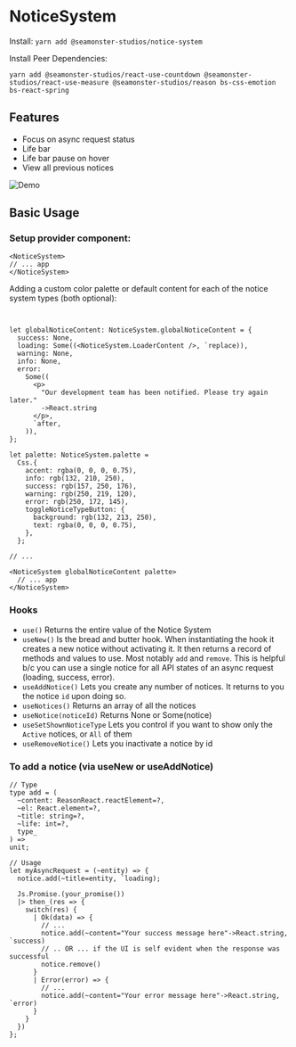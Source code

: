 # NoticeSystem

Install:
`yarn add @seamonster-studios/notice-system`

Install Peer Dependencies:

`yarn add @seamonster-studios/react-use-countdown @seamonster-studios/react-use-measure @seamonster-studios/reason bs-css-emotion bs-react-spring`

## Features
- Focus on async request status
- Life bar
- Life bar pause on hover
- View all previous notices

![Demo](https://opensource-repo-assets.s3-us-west-2.amazonaws.com/reason/notice-system/demo-2.gif)


## Basic Usage

### Setup provider component:

```reason
<NoticeSystem>
// ... app
</NoticeSystem>
```

Adding a custom color palette or default content for each of the notice system types (both optional):

```reason


let globalNoticeContent: NoticeSystem.globalNoticeContent = {
  success: None,
  loading: Some((<NoticeSystem.LoaderContent />, `replace)),
  warning: None,
  info: None,
  error:
    Some((
      <p>
        "Our development team has been notified. Please try again later."
        ->React.string
      </p>,
      `after,
    )),
};

let palette: NoticeSystem.palette =
  Css.{
    accent: rgba(0, 0, 0, 0.75),
    info: rgb(132, 210, 250),
    success: rgb(157, 250, 176),
    warning: rgb(250, 219, 120),
    error: rgb(250, 172, 145),
    toggleNoticeTypeButton: {
      background: rgb(132, 213, 250),
      text: rgba(0, 0, 0, 0.75),
    },
  };

// ...

<NoticeSystem globalNoticeContent palette>
  // ... app
</NoticeSystem>

```

### Hooks

- `use()` Returns the entire value of the Notice System
- `useNew()` Is the bread and butter hook. When instantiating the hook it creates a new notice without activating it. It then returns a record of methods and values to use. Most notably `add` and `remove`. This is helpful b/c you can use a single notice for all API states of an async request (loading, success, error).
- `useAddNotice()` Lets you create any number of notices. It returns to you the notice `id` upon doing so.
- `useNotices()` Returns an array of all the notices
- `useNotice(noticeId)` Returns None or Some(notice)
- `useSetShownNoticeType` Lets you control if you want to show only the `Active` notices, or `All` of them  
- `useRemoveNotice()` Lets you inactivate a notice by id

### To add a notice (via useNew or useAddNotice)
```reason
// Type
type add = (
  ~content: ReasonReact.reactElement=?,
  ~el: React.element=?,
  ~title: string=?,
  ~life: int=?,
  type_
) =>
unit;

// Usage
let myAsyncRequest = (~entity) => {
  notice.add(~title=entity, `loading);

  Js.Promise.(your_promise())
  |> then_(res => {
    switch(res) {
      | Ok(data) => {
        // ...
        notice.add(~content="Your success message here"->React.string, `success)
        // .. OR ... if the UI is self evident when the response was successful
        notice.remove()
      }
      | Error(error) => {
        // ...
        notice.add(~content="Your error message here"->React.string, `error)
      }
    }
  })
};

```

